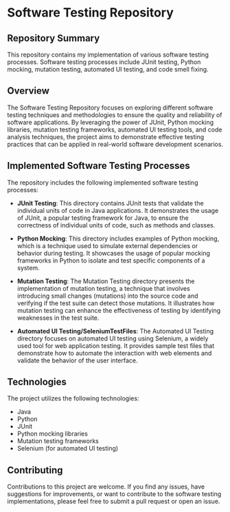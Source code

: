 # Software Testing Repository

## Repository Summary

This repository contains my implementation of various software testing processes. Software testing processes include JUnit testing, Python mocking, mutation testing, automated UI testing, and code smell fixing.

## Overview

The Software Testing Repository focuses on exploring different software testing techniques and methodologies to ensure the quality and reliability of software applications. By leveraging the power of JUnit, Python mocking libraries, mutation testing frameworks, automated UI testing tools, and code analysis techniques, the project aims to demonstrate effective testing practices that can be applied in real-world software development scenarios.

## Implemented Software Testing Processes

The repository includes the following implemented software testing processes:

- **JUnit Testing**: This directory contains JUnit tests that validate the individual units of code in Java applications. It demonstrates the usage of JUnit, a popular testing framework for Java, to ensure the correctness of individual units of code, such as methods and classes.

- **Python Mocking**: This directory includes examples of Python mocking, which is a technique used to simulate external dependencies or behavior during testing. It showcases the usage of popular mocking frameworks in Python to isolate and test specific components of a system.

- **Mutation Testing**: The Mutation Testing directory presents the implementation of mutation testing, a technique that involves introducing small changes (mutations) into the source code and verifying if the test suite can detect those mutations. It illustrates how mutation testing can enhance the effectiveness of testing by identifying weaknesses in the test suite.

- **Automated UI Testing/SeleniumTestFiles**: The Automated UI Testing directory focuses on automated UI testing using Selenium, a widely used tool for web application testing. It provides sample test files that demonstrate how to automate the interaction with web elements and validate the behavior of the user interface.

## Technologies

The project utilizes the following technologies:

- Java
- Python
- JUnit
- Python mocking libraries
- Mutation testing frameworks
- Selenium (for automated UI testing)

## Contributing

Contributions to this project are welcome. If you find any issues, have suggestions for improvements, or want to contribute to the software testing implementations, please feel free to submit a pull request or open an issue.

